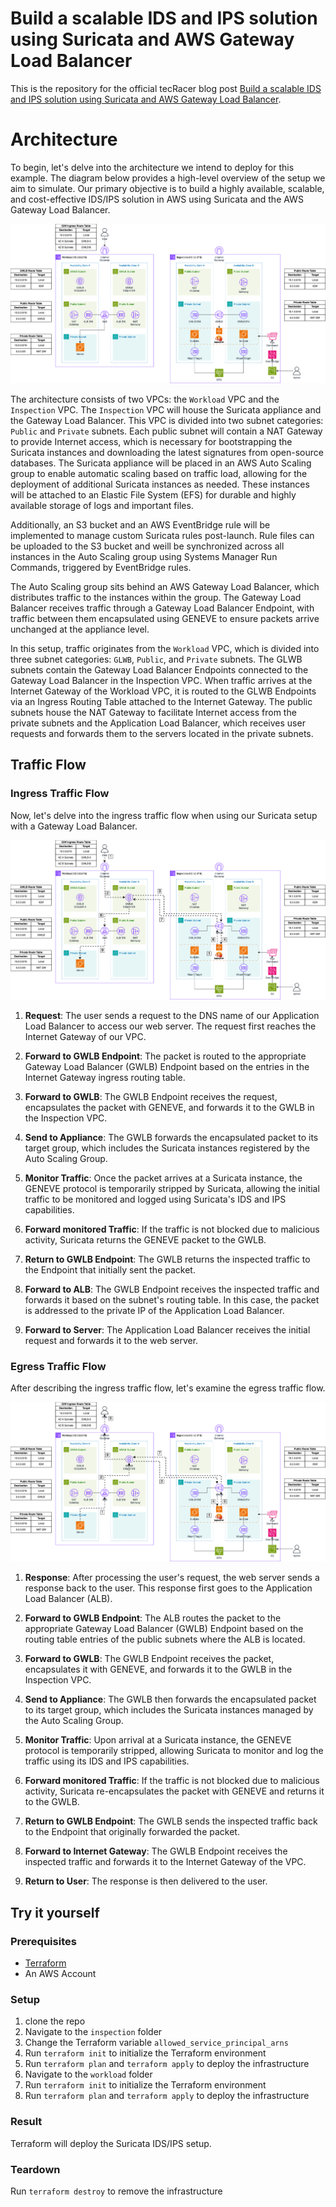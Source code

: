 # Build a scalable IDS and IPS solution using Suricata and AWS Gateway Load Balancer

This is the repository for the official tecRacer blog post [Build a scalable IDS and IPS solution using Suricata and AWS Gateway Load Balancer](https://www.tecracer.com/blog/2024/05/build-a-scalable-ids-and-ips-solution-using-suricata-and-aws-gateway-load-balancer.html).

# Architecture

To begin, let's delve into the architecture we intend to deploy for this example. The diagram below provides a high-level overview of the setup we aim to simulate. Our primary objective is to build a highly available, scalable, and cost-effective IDS/IPS solution in AWS using Suricata and the AWS Gateway Load Balancer.

![Architecture](media/architecture-overview.png)

The architecture consists of two VPCs: the `Workload` VPC and the `Inspection` VPC. The `Inspection` VPC will house the Suricata appliance and the Gateway Load Balancer. This VPC is divided into two subnet categories: `Public` and `Private` subnets. Each public subnet will contain a NAT Gateway to provide Internet access, which is necessary for bootstrapping the Suricata instances and downloading the latest signatures from open-source databases. The Suricata appliance will be placed in an AWS Auto Scaling group to enable automatic scaling based on traffic load, allowing for the deployment of additional Suricata instances as needed. These instances will be attached to an Elastic File System (EFS) for durable and highly available storage of logs and important files.

Additionally, an S3 bucket and an AWS EventBridge rule will be implemented to manage custom Suricata rules post-launch. Rule files can be uploaded to the S3 bucket and weill be synchronized across all instances in the Auto Scaling group using Systems Manager Run Commands, triggered by EventBridge rules.

The Auto Scaling group sits behind an AWS Gateway Load Balancer, which distributes traffic to the instances within the group. The Gateway Load Balancer receives traffic through a Gateway Load Balancer Endpoint, with traffic between them encapsulated using GENEVE to ensure packets arrive unchanged at the appliance level.

In this setup, traffic originates from the `Workload` VPC, which is divided into three subnet categories: `GLWB`, `Public`, and `Private` subnets. The GLWB subnets contain the Gateway Load Balancer Endpoints connected to the Gateway Load Balancer in the Inspection VPC. When traffic arrives at the Internet Gateway of the Workload VPC, it is routed to the GLWB Endpoints via an Ingress Routing Table attached to the Internet Gateway. The public subnets house the NAT Gateway to facilitate Internet access from the private subnets and the Application Load Balancer, which receives user requests and forwards them to the servers located in the private subnets.

## Traffic Flow

### Ingress Traffic Flow

Now, let's delve into the ingress traffic flow when using our Suricata setup with a Gateway Load Balancer.

![Workflow](media/ingress-flow.png)

1. **Request**: The user sends a request to the DNS name of our Application Load Balancer to access our web server. The request first reaches the Internet Gateway of our VPC.

2. **Forward to GWLB Endpoint**: The packet is routed to the appropriate Gateway Load Balancer (GWLB) Endpoint based on the entries in the Internet Gateway ingress routing table.

3. **Forward to GWLB**: The GWLB Endpoint receives the request, encapsulates the packet with GENEVE, and forwards it to the GWLB in the Inspection VPC.

4. **Send to Appliance**: The GWLB forwards the encapsulated packet to its target group, which includes the Suricata instances registered by the Auto Scaling Group.

5. **Monitor Traffic**: Once the packet arrives at a Suricata instance, the GENEVE protocol is temporarily stripped by Suricata, allowing the initial traffic to be monitored and logged using Suricata's IDS and IPS capabilities.

6. **Forward monitored Traffic**: If the traffic is not blocked due to malicious activity, Suricata returns the GENEVE packet to the GWLB.

7. **Return to GWLB Endpoint**: The GWLB returns the inspected traffic to the Endpoint that initially sent the packet.

8. **Forward to ALB**: The GWLB Endpoint receives the inspected traffic and forwards it based on the subnet's routing table. In this case, the packet is addressed to the private IP of the Application Load Balancer.

9. **Forward to Server**: The Application Load Balancer receives the initial request and forwards it to the web server.

### Egress Traffic Flow

After describing the ingress traffic flow, let's examine the egress traffic flow.

![Workflow](media/egress-flow.png)

1. **Response**: After processing the user's request, the web server sends a response back to the user. This response first goes to the Application Load Balancer (ALB).

2. **Forward to GWLB Endpoint**: The ALB routes the packet to the appropriate Gateway Load Balancer (GWLB) Endpoint based on the routing table entries of the public subnets where the ALB is located.

3. **Forward to GWLB**: The GWLB Endpoint receives the packet, encapsulates it with GENEVE, and forwards it to the GWLB in the Inspection VPC.

4. **Send to Appliance**: The GWLB then forwards the encapsulated packet to its target group, which includes the Suricata instances managed by the Auto Scaling Group.

5. **Monitor Traffic**: Upon arrival at a Suricata instance, the GENEVE protocol is temporarily stripped, allowing Suricata to monitor and log the traffic using its IDS and IPS capabilities.

6. **Forward monitored Traffic**: If the traffic is not blocked due to malicious activity, Suricata re-encapsulates the packet with GENEVE and returns it to the GWLB.

7. **Return to GWLB Endpoint**: The GWLB sends the inspected traffic back to the Endpoint that originally forwarded the packet.

8. **Forward to Internet Gateway**: The GWLB Endpoint receives the inspected traffic and forwards it to the Internet Gateway of the VPC.

9. **Return to User**: The response is then delivered to the user.

## Try it yourself

### Prerequisites

- [Terraform](https://developer.hashicorp.com/terraform/downloads)
- An AWS Account

### Setup

1. clone the repo
2. Navigate to the `inspection` folder 
3. Change the Terraform variable `allowed_service_principal_arns`
4. Run `terraform init` to initialize the Terraform environment
5. Run `terraform plan` and `terraform apply` to deploy the infrastructure
6. Navigate to the `workload` folder
7. Run `terraform init` to initialize the Terraform environment
8. Run `terraform plan` and `terraform apply` to deploy the infrastructure

### Result

Terraform will deploy the Suricata IDS/IPS setup.

### Teardown

Run `terraform destroy` to remove the infrastructure
